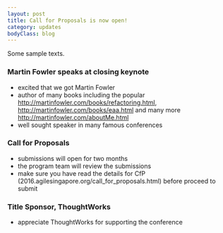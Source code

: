 ```yaml
---
layout: post
title: Call for Proposals is now open!
category: updates
bodyClass: blog
---
```


Some sample texts.

### Martin Fowler speaks at closing keynote
* excited that we got Martin Fowler
* author of many books including the popular http://martinfowler.com/books/refactoring.html, http://martinfowler.com/books/eaa.html and many more http://martinfowler.com/aboutMe.html
* well sought speaker in many famous conferences


### Call for Proposals
* submissions will open for two months
* the program team will review the submissions
* make sure you have read the details for CfP (2016.agilesingapore.org/call_for_proposals.html) before proceed to submit

### Title Sponsor, ThoughtWorks
* appreciate ThoughtWorks for supporting the conference
